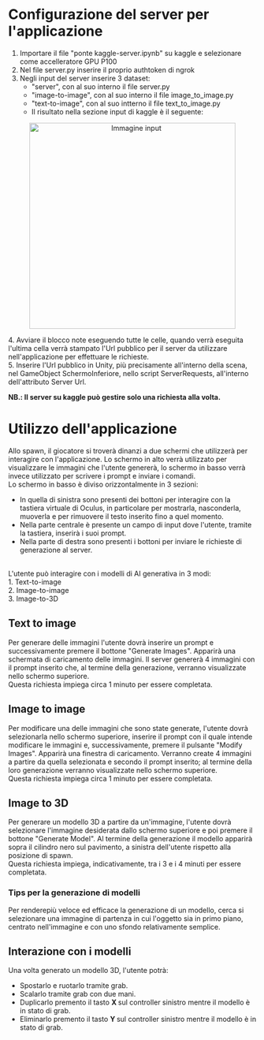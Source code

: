 # Configurazione del server per l'applicazione
1. Importare il file "ponte kaggle-server.ipynb" su kaggle e selezionare come accelleratore GPU P100
2. Nel file server.py inserire il proprio authtoken di ngrok
3. Negli input del server inserire 3 dataset:
   + "server", con al suo interno il file server.py
   + "image-to-image", con al suo interno il file image_to_image.py
   + "text-to-image", con al suo intterno il file text_to_image.py
   + Il risultato nella sezione input di kaggle è il seguente:
<p align="center">
   <img width="418" alt="Immagine input" src="https://github.com/GioelePasquini/ComputerGraphics-Multimedia/assets/75083105/ca880a58-252c-488f-89bc-f13fc13db596">
</p>
4. Avviare il blocco note eseguendo tutte le celle, quando verrà eseguita l'ultima cella verrà stampato l'Url pubblico per il server da utilizzare nell'applicazione per effettuare le richieste. <br>
5. Inserire l'Url pubblico in Unity, più precisamente all'interno della scena, nel GameObject SchermoInferiore, nello script ServerRequests, all'interno dell'attributo Server Url.

<b> NB.: Il server su kaggle può gestire solo una richiesta alla volta. </b>

# Utilizzo dell'applicazione
Allo spawn, il giocatore si troverà dinanzi a due schermi che utilizzerà per interagire con l'applicazione. Lo schermo in alto verrà utilizzato per visualizzare le immagini che l'utente genererà, lo schermo in basso verrà invece utilizzato per scrivere i prompt e inviare i comandi. <br>
Lo schermo in basso è diviso orizzontalmente in 3 sezioni:
+ In quella di sinistra sono presenti dei bottoni per interagire con la tastiera virtuale di Oculus, in particolare per mostrarla, nasconderla, muoverla e per rimuovere il testo inserito fino a quel momento.
+ Nella parte centrale è presente un campo di input dove l'utente, tramite la tastiera, inserirà i suoi prompt.
+ Nella parte di destra sono presenti i bottoni per inviare le richieste di generazione al server.
<br>
L'utente può interagire con i modelli di AI generativa in 3 modi: <br>
1. Text-to-image <br>
2. Image-to-image <br>
3. Image-to-3D <br>

## Text to image
Per generare delle immagini l'utente dovrà inserire un prompt e successivamente premere il bottone "Generate Images". Apparirà una schermata di caricamento delle immagini. Il server genererà 4 immagini con il prompt inserito che, al termine della generazione, verranno visualizzate nello schermo superiore. <br>
Questa richiesta impiega circa 1 minuto per essere completata.

## Image to image
Per modificare una delle immagini che sono state generate, l'utente dovrà selezionarla nello schermo superiore, inserire il prompt con il quale intende modificare le immagini e, successivamente, premere il pulsante "Modify Images". Apparirà una finestra di caricamento. Verranno create 4 immagini a partire da quella selezionata e secondo il prompt inserito; al termine della loro generazione verranno visualizzate nello schermo superiore. <br/>
Questa richiesta impiega circa 1 minuto per essere completata.

## Image to 3D
Per generare un modello 3D a partire da un'immagine, l'utente dovrà selezionare l'immagine desiderata dallo schermo superiore e poi premere il bottone "Generate Model". Al termine della generazione il modello apparirà sopra il cilindro nero sul pavimento, a sinistra dell'utente rispetto alla posizione di spawn. <br>
Questa richiesta impiega, indicativamente, tra i 3 e i 4 minuti per essere completata.
### Tips per la generazione di modelli
Per renderepiù veloce ed efficace la generazione di un modello, cerca si selezionare una immagine di partenza in cui l'oggetto sia in primo piano, centrato nell'immagine e con uno sfondo relativamente semplice.

## Interazione con i modelli
Una volta generato un modello 3D, l'utente potrà:
+ Spostarlo e ruotarlo tramite grab.
+ Scalarlo tramite grab con due mani.
+ Duplicarlo premento il tasto <b> X </b> sul controller sinistro mentre il modello è in stato di grab.
+ Eliminarlo premento il tasto <b> Y </b> sul controller sinistro mentre il modello è in stato di grab.

